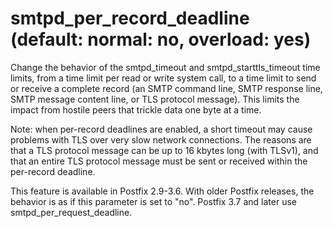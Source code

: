 # smtpd_per_record_deadline (default: normal: no, overload: yes)
 Change the behavior of the smtpd\_timeout and smtpd\_starttls\_timeout
time limits, from a
time limit per read or write system call, to a time limit to send
or receive a complete record (an SMTP command line, SMTP response
line, SMTP message content line, or TLS protocol message). This
limits the impact from hostile peers that trickle data one byte at
a time. 


 Note: when per-record deadlines are enabled, a short timeout
may cause problems with TLS over very slow network connections.
The reasons are that a TLS protocol message can be up to 16 kbytes
long (with TLSv1), and that an entire TLS protocol message must be
sent or received within the per-record deadline. 


 This feature is available in Postfix 2.9-3.6. With older
Postfix releases, the behavior is as if this parameter is set to
"no". Postfix 3.7 and later use smtpd\_per\_request\_deadline. 


